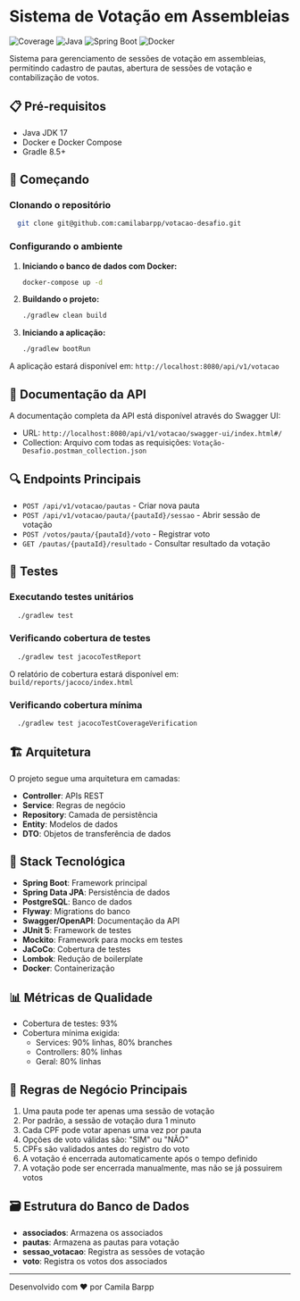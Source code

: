 # Sistema de Votação em Assembleias

![Coverage](https://img.shields.io/badge/coverage-93%25-brightgreen)
![Java](https://img.shields.io/badge/Java-17-orange)
![Spring Boot](https://img.shields.io/badge/Spring%20Boot-3.2.0-green)
![Docker](https://img.shields.io/badge/Docker-enabled-blue)

Sistema para gerenciamento de sessões de votação em assembleias, permitindo cadastro de pautas, abertura de sessões de
votação e contabilização de votos.

## 📋 Pré-requisitos

- Java JDK 17
- Docker e Docker Compose
- Gradle 8.5+

## 🚀 Começando

### Clonando o repositório

```bash
  git clone git@github.com:camilabarpp/votacao-desafio.git
```

### Configurando o ambiente

1. **Iniciando o banco de dados com Docker:**
   ```bash
   docker-compose up -d
   ```
2. **Buildando o projeto:**
   ```bash
   ./gradlew clean build
   ```
3. **Iniciando a aplicação:**
   ```bash
   ./gradlew bootRun
   ```

A aplicação estará disponível em: `http://localhost:8080/api/v1/votacao`

## 📖 Documentação da API

A documentação completa da API está disponível através do Swagger UI:
- URL: `http://localhost:8080/api/v1/votacao/swagger-ui/index.html#/`
- Collection: Arquivo com todas as requisições: `Votação- Desafio.postman_collection.json`

## 🔍 Endpoints Principais

- `POST /api/v1/votacao/pautas` - Criar nova pauta
- `POST /api/v1/votacao/pauta/{pautaId}/sessao` - Abrir sessão de votação
- `POST /votos/pauta/{pautaId}/voto` - Registrar voto
- `GET /pautas/{pautaId}/resultado` - Consultar resultado da votação

## 🧪 Testes

### Executando testes unitários
```bash
  ./gradlew test
```

### Verificando cobertura de testes
```bash
  ./gradlew test jacocoTestReport
```

O relatório de cobertura estará disponível em: `build/reports/jacoco/index.html`

### Verificando cobertura mínima
```bash
  ./gradlew test jacocoTestCoverageVerification
```

## 🏗️ Arquitetura

O projeto segue uma arquitetura em camadas:
- **Controller**: APIs REST
- **Service**: Regras de negócio
- **Repository**: Camada de persistência
- **Entity**: Modelos de dados
- **DTO**: Objetos de transferência de dados

## 🔧 Stack Tecnológica

- **Spring Boot**: Framework principal
- **Spring Data JPA**: Persistência de dados
- **PostgreSQL**: Banco de dados
- **Flyway**: Migrations do banco
- **Swagger/OpenAPI**: Documentação da API
- **JUnit 5**: Framework de testes
- **Mockito**: Framework para mocks em testes
- **JaCoCo**: Cobertura de testes
- **Lombok**: Redução de boilerplate
- **Docker**: Containerização

## 📊 Métricas de Qualidade

- Cobertura de testes: 93%
- Cobertura mínima exigida:
   - Services: 90% linhas, 80% branches
   - Controllers: 80% linhas
   - Geral: 80% linhas

## 🔑 Regras de Negócio Principais

1. Uma pauta pode ter apenas uma sessão de votação
2. Por padrão, a sessão de votação dura 1 minuto
3. Cada CPF pode votar apenas uma vez por pauta
4. Opções de voto válidas são: "SIM" ou "NÃO"
5. CPFs são validados antes do registro do voto
6. A votação é encerrada automaticamente após o tempo definido
7. A votação pode ser encerrada manualmente, mas não se já possuirem votos

## 🗃️ Estrutura do Banco de Dados

- **associados**: Armazena os associados
- **pautas**: Armazena as pautas para votação
- **sessao_votacao**: Registra as sessões de votação
- **voto**: Registra os votos dos associados

---
Desenvolvido com ❤️ por Camila Barpp